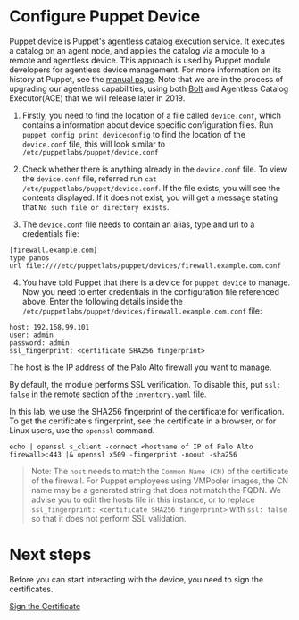# Configure Puppet Device

Puppet device is Puppet's agentless catalog execution service. It executes a catalog on an agent node, and applies the catalog via a module to a remote and agentless device. This approach is used by Puppet module developers for agentless device management. For more information on its history at Puppet, see the [manual page](https://puppet.com/docs/puppet/6.4/man/device.html). Note that we are in the process of upgrading our agentless capabilities, using both [Bolt](https://puppet.com/products/bolt) and Agentless Catalog Executor(ACE) that we will release later in 2019.

1. Firstly, you need to find the location of a file called `device.conf`, which contains a information about device specific configuration files. Run `puppet config print deviceconfig` to find the location of the `device.conf` file, this will look similar to `/etc/puppetlabs/puppet/device.conf`

2. Check whether there is anything already in the `device.conf` file. To view the `device.conf` file, referred run `cat /etc/puppetlabs/puppet/device.conf`. If the file exists, you will see the contents displayed. If it does not exist, you will get a message stating that `No such file or directory exists`.

3. The `device.conf` file needs to contain an alias, type and url to a credentials file:

```
[firewall.example.com]
type panos
url file:////etc/puppetlabs/puppet/devices/firewall.example.com.conf
```

4. You have told Puppet that there is a device for `puppet device` to manage. Now you need to enter credentials in the configuration file referenced above. Enter the following details inside the `/etc/puppetlabs/puppet/devices/firewall.example.com.conf` file:

```
host: 192.168.99.101
user: admin
password: admin
ssl_fingerprint: <certificate SHA256 fingerprint>
```

The host is the IP address of the Palo Alto firewall you want to manage.

By default, the module performs SSL verification. To disable this, put `ssl: false` in the remote section of the `inventory.yaml` file. 

In this lab, we use the SHA256 fingerprint of the certificate for verification. To get the certificate's fingerprint, see the certificate in a browser, or for Linux users, use the `openssl` command.

```
echo | openssl s_client -connect <hostname of IP of Palo Alto firewall>:443 |& openssl x509 -fingerprint -noout -sha256
```

> Note: The `host` needs to match the `Common Name (CN)` of the certificate of the firewall. For Puppet employees using VMPooler images, the CN name may be a generated string that does not match the FQDN. We advise you to edit the hosts file in this instance, or to replace `ssl_fingerprint: <certificate SHA256 fingerprint>` with `ssl: false` so that it does not perform SSL validation.

# Next steps

Before you can start interacting with the device, you need to sign the certificates.

[Sign the Certificate](./../04-sign-the-cert/README.md)
